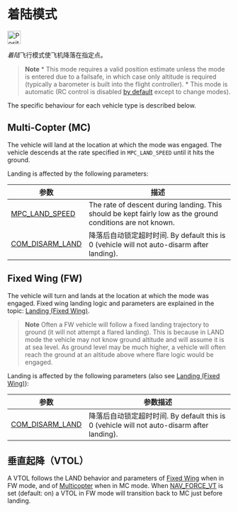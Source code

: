 # 着陆模式

[<img src="../../assets/site/position_fixed.svg" title="Position estimate required (e.g. GPS)" width="30px" />](../getting_started/flight_modes.md#key_position_fixed)

*着陆*飞行模式使飞机降落在指定点。

> **Note** * This mode requires a valid position estimate unless the mode is entered due to a failsafe, in which case only altitude is required (typically a barometer is built into the flight controller). * This mode is automatic (RC control is disabled [by default](../advanced_config/parameter_reference.md#COM_RC_OVERRIDE) except to change modes).

The specific behaviour for each vehicle type is described below.

## Multi-Copter (MC)

The vehicle will land at the location at which the mode was engaged. The vehicle descends at the rate specified in `MPC_LAND_SPEED` until it hits the ground.

Landing is affected by the following parameters:

| 参数                                                                             | 描述                                                                                                         |
| ------------------------------------------------------------------------------ | ---------------------------------------------------------------------------------------------------------- |
| [MPC_LAND_SPEED](../advanced_config/parameter_reference.md#MPC_LAND_SPEED)   | The rate of descent during landing. This should be kept fairly low as the ground conditions are not known. |
| [COM_DISARM_LAND](../advanced_config/parameter_reference.md#COM_DISARM_LAND) | 降落后自动锁定超时时间. By default this is 0 (vehicle will not auto-disarm after landing).                            |

## Fixed Wing (FW)

The vehicle will turn and lands at the location at which the mode was engaged. Fixed wing landing logic and parameters are explained in the topic: [Landing (Fixed Wing)](../flying/fixed_wing_landing.md).

> **Note** Often a FW vehicle will follow a fixed landing trajectory to ground (it will not attempt a flared landing). This is because in LAND mode the vehicle may not know ground altitude and will assume it is at sea level. As ground level may be much higher, a vehicle will often reach the ground at an altitude above where flare logic would be engaged.

Landing is affected by the following parameters (also see [Landing (Fixed Wing)](../flying/fixed_wing_landing.md)):

| 参数                                                                             | 参数描述                                                                            |
| ------------------------------------------------------------------------------ | ------------------------------------------------------------------------------- |
| [COM_DISARM_LAND](../advanced_config/parameter_reference.md#COM_DISARM_LAND) | 降落后自动锁定超时时间. By default this is 0 (vehicle will not auto-disarm after landing). |

## 垂直起降（VTOL）

A VTOL follows the LAND behavior and parameters of [Fixed Wing](#fixed-wing-fw) when in FW mode, and of [Multicopter](#multi-copter-mc) when in MC mode. When [NAV_FORCE_VT](../advanced_config/parameter_reference.md#NAV_FORCE_VT) is set (default: on) a VTOL in FW mode will transition back to MC just before landing.